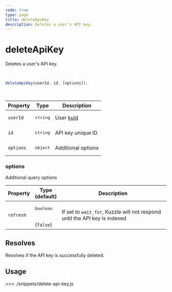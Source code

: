 ```yaml
---
code: true
type: page
title: deleteApiKey
description: Deletes a user's API key.
---
```


# deleteApiKey

<SinceBadge version="7.1.0" />

<SinceBadge version="Kuzzle 2.1.0" />

Deletes a user's API key.

<br />

```js
deleteApiKey(userId, id, [options]);
```

<br />

| Property | Type | Description |
| --- | --- | --- |
| `userId` | <pre>string</pre> | User [kuid](/core/2/guides/essentials/user-authentication#kuzzle-user-identifier-kuid) |
| `id` | <pre>string</pre> | API key unique ID |
| `options` | <pre>object</pre> | Additional options |

### options

Additional query options

| Property | Type<br />(default) | Description |
| --- | --- | --- |
| `refresh` | <pre>boolean</pre><br />(`false`) | If set to `wait_for`, Kuzzle will not respond until the API key is indexed |

## Resolves

Resolves if the API key is successfully deleted.

## Usage

<<< ./snippets/delete-api-key.js
